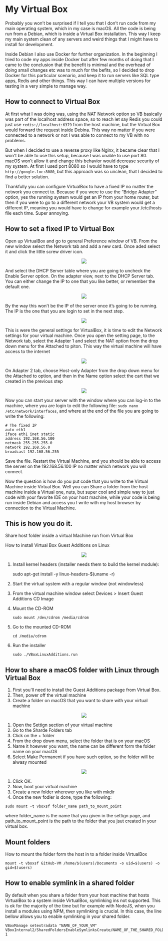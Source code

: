 # My Virtual Box

Probably you won’t be surprised if I tell you that I don’t run code from my main operating system, which in my case is macOS. All the code is being run from a Debian, which is inside a Virtual Box installation. This way I keep my main system clean of any servers and weird things that I might have to install for development.

Inside Debian I also use Docker for further organization. In the beginning I tried to code my apps inside Docker but after few months of doing that I came to the conclusion that the benefit is minimal and the overhead of doing small changes etc was to much for the befits, so I decided to drop Docker for this particular scenario, and keep it to run servers like SQL type apps, Redis and other things. This way I can have multiple versions for testing in a very simple to manage way.

## How to connect to Virtual Box

At first what I was doing was, using the NAT Network option so VB basically was part of the localhost address space, so to reach let say Redis you could just use `redis://localhost:6379` from the host machine, but the Virtual Box would forward the request inside Debina. This way no matter if you were connected to a network or not I was able to connect to my VB with no problems.

But when I decided to use a reverse proxy like Nginx, it became clear that I won't be able to use this setup, because I was unable to use port 80. macOS won’t allow it and change this behavior would decrease security of my system. At first I used port 8080 so I would have to type `http://google.loc:8080`, but this approach was so unclean, that I decided to find a better solution.

Thankfully you can configure VirtualBox to have a fixed IP no matter the network you connect to. Because if you were to use the “Bridge Adapter” option, yes the running system would get an IP from your home router, but then if you were to go to a different network your VB system would get a different IP, meaning you would have to change for example your /etc/hosts file each time. Super annoying.

## How to set a fixed IP to Virtual Box

Open up VirtualBox and go to general Preference window of VB. From the new window select the Network tab and add a new card. Once aded select it and click the little screw driver icon.

<div align="center">
	<img src="https://raw.githubusercontent.com/davidgatti/my-development-setup/master/04_virtual_box/images/1.png">
</div>

And select the DHCP Server table where you are going to uncheck the Enable Server option. On the adapter view, next to the DHCP Server tab. You can either change the IP to one that you like better, or remember the default one.

<div align="center">
	<img src="https://raw.githubusercontent.com/davidgatti/my-development-setup/master/04_virtual_box/images/2.png">
</div>

By the way this won’t be the IP of the server once it’s going to be running. The IP is the one that you are login to set in the next step.

<div align="center">
	<img src="https://raw.githubusercontent.com/davidgatti/my-development-setup/master/04_virtual_box/images/3.png">
</div>

This is were the general settings for VirtualBox, it is time to edit the Network settings for your virtual machine. Once you open the setting page, to the Network tab, select the Adapter 1 and select the NAT option from the drop down menu for the Attached to piton. This way the virtual machine will have access to the internet

<div align="center">
	<img src="https://raw.githubusercontent.com/davidgatti/my-development-setup/master/04_virtual_box/images/4.png">
</div>

On Adapter 2 tab, choose Host-only Adapter from the drop down menu for the Attached to option, and then in the Name option select the cart that we created in the previous step

<div align="center">
	<img src="https://raw.githubusercontent.com/davidgatti/my-development-setup/master/04_virtual_box/images/5.png">
</div>

Now you can start your server with the window where you can log-in to the machine, where you are login to edit the following file: `sudo nano /etc/network/interfaces`, and where at the end of the file you are going to write the following:

```
# The fixed IP
auto eth1
iface eth1 inet static
address 192.168.56.100
netmask 255.255.255.0
network 192.168.56.0
broadcast 192.168.56.255
```

Save the file. Restart the Virtual Machine, and you should be able to access the server on the 192.168.56.100 IP no matter which network you will connect.

Now the question is how do you put code that you write to the Virtual Machine inside Virtual Box. Well you can Share a folder from the host machine inside a Virtual one, nuts, but super cool and simple way to just code with your favorite IDE on your host machine, while your code is being run inside Debian and access you I write with my host browser by connection to the Virtual Machine.

## This is how you do it.

Share host folder inside a virtual Machine run from Virtual Box

How to install Virtual Box Guest Additions on Linux

<div align="center">
	<img src="https://raw.githubusercontent.com/davidgatti/my-development-setup/master/04_virtual_box/images/6.png">
</div>

1. Install kernel headers (installer needs them to build the kernel module):

	sudo apt-get install -y linux-headers-$(uname -r)

1. Start the virtual system with a regular window (not windowless)
1. From the virtual machine window select Devices > Insert Guest Additions CD Image
1. Mount the CD-ROM

	```
	sudo mount /dev/cdrom /media/cdrom
	```

1. Go to the mounted CD-ROM

	```
	cd /media/cdrom
	```

1. Run the installer

	```
	sudo ./VBoxLinuxAdditions.run
	```

## How to share a macOS folder with Linux through Virtual Box

1. First you'll need to install the Guest Additions package from Virtual Box.
1. Then, power off the virtual machine
1. Create a folder on macOS that you want to share with your virtual machine

<div align="center">
	<img src="https://raw.githubusercontent.com/davidgatti/my-development-setup/master/04_virtual_box/images/7.png">
</div>

1. Open the Settign section of your virtual machine
1. Go to the Sharde Folders tab
1. Click on the + folder
1. From the drop down menu, select the folder that is on your macOS
1. Name it hoewver you want, the name can be different form the folder name on your macOS
1. Select Make Permanent if you have such option, so the folder will be alwasy mounted

<div align="center">
	<img src="https://raw.githubusercontent.com/davidgatti/my-development-setup/master/04_virtual_box/images/8.png">
</div>

1. Click OK.
1. Now, boot your virtual machine
1. Create a new folder wherewer you like with mkdir
1. Once the new fodler is done, type the following:

`sudo mount -t vboxsf folder_name path_to_mount_point`

where folder_name is the name that you given in the settign page, and path_to_mount_point is the path to the folder that you jsut created in your virtual box.

## Mount folders

How to mount the folder form the host in to a folder inside VirtualBox

```
mount -t vboxsf GitHub-VM /home/$(users)/Documents -o uid=$(users) -o gid=$(users)
```

## How to enable symlink in a shared folder

By default when you share a folder from your host machine that hosts VirtualBox to a system inside VirtualBox, symlinking ins not supported. This is ok for the majority of the time but for example with NodeJS, when you install a modules using NPM, then symlinking is crucial. In this case, the line bellow allows you to enable symlinking in your shared folder.

```
VBoxManage setextradata "NAME_OF_YOUR_VM" VBoxInternal2/SharedFoldersEnableSymlinksCreate/NAME_OF_THE_SHARED_FOLDER 1
```
